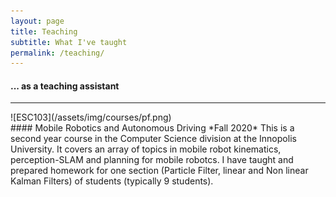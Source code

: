 ```yaml
---
layout: page
title: Teaching
subtitle: What I've taught
permalink: /teaching/
---
```


<div class="pretty-links">

#### ... as a teaching assistant
---

<div class="grid">
<div class="unit one-third teaching_img">
![ESC103](/assets/img/courses/pf.png)
</div>
<div class="unit two-thirds">
#### Mobile Robotics and Autonomous Driving 
*Fall 2020*  
This is a second year course in the Computer Science division at the Innopolis University. It covers an array of topics in mobile robot kinematics, perception-SLAM and planning for mobile robotcs. I have taught and prepared homework for one section (Particle Filter, linear and Non linear Kalman Filters) of students (typically 9 students).
</div>
</div>



</div> <!-- pretty_links -->

